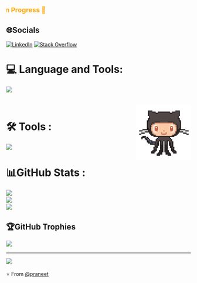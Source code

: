 <marquee behavior="scroll" direction="right" scrollamount="5" style="color: orange; font-weight: bold; font-size: 18px;">
🚧 Site in Progress 🚧
</marquee>

## 🌐Socials
[![LinkedIn](https://img.shields.io/badge/LinkedIn-%230077B5.svg?logo=linkedin&logoColor=white)](https://linkedin.com/in/https://www.linkedin.com/in/praneet-bose-698012227/) [![Stack Overflow](https://img.shields.io/badge/-Stackoverflow-FE7A16?logo=stack-overflow&logoColor=white)](https://stackoverflow.com/users/31004638) 


# 💻 Language and Tools:
<p align="left">
  <a href="https://skillicons.dev">
    <img src="https://skillicons.dev/icons?i=c,cpp,py,js,react,kotlin,kali,mysql,nodejs,sass,flutter,bootstrap&perline=6" />
  </a>
</p>
<br>
<img align='right' src="https://raw.githubusercontent.com/iCharlesZ/FigureBed/master/img/octocat.gif" width="150">

# 🛠 Tools :
<p align="left">
  <a href="https://skillicons.dev">
    <img src="https://skillicons.dev/icons?i=github,vscode,clion,pycharm,webstorm,idea,swift" />
  </a>
</p>

# 📊GitHub Stats :
![](https://github-readme-stats.vercel.app/api?username=Praneetbose&theme=radical&hide_border=false&include_all_commits=false&count_private=false)<br/>
![](https://github-readme-streak-stats.herokuapp.com/?user=Praneetbose&theme=radical&hide_border=false)<br/>
![](https://github-readme-stats.vercel.app/api/top-langs/?username=Praneetbose&theme=radical&hide_border=false&include_all_commits=false&count_private=false&layout=compact)

## 🏆GitHub Trophies
![](https://github-trophies.vercel.app/?username=Praneetbose&theme=onedark&no-frame=false&no-bg=true&margin-w=4)

---
[![](https://visitcount.itsvg.in/api?id=Praneetbose&icon=3&color=9)](https://visitcount.itsvg.in)

⭐️ From [@praneet](https://github.com/PraneetBose)




